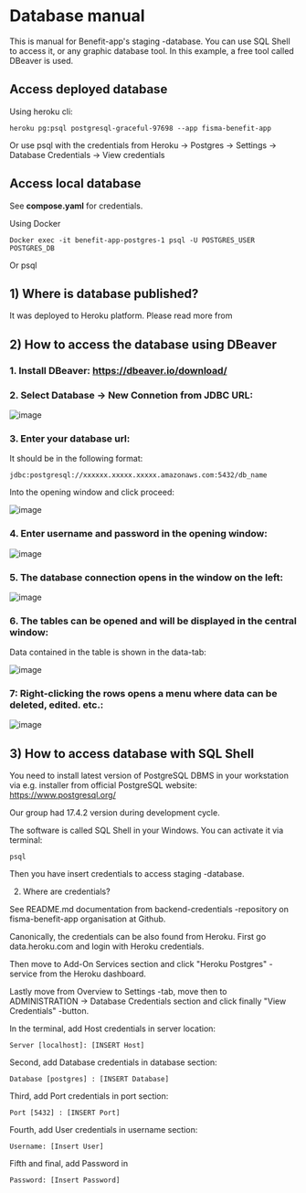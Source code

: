 # Database manual

This is manual for Benefit-app's staging -database. You can use SQL Shell to access it, or any graphic database tool. In this example, a free tool called DBeaver is used.

## Access deployed database
Using heroku cli:

`heroku pg:psql postgresql-graceful-97698 --app fisma-benefit-app`

Or use psql with the credentials from Heroku -> Postgres -> Settings -> Database Credentials -> View credentials

## Access local database
See **compose.yaml** for credentials.

Using Docker

`Docker exec -it benefit-app-postgres-1 psql -U POSTGRES_USER POSTGRES_DB`

Or psql

## 1) Where is database published?

It was deployed to Heroku platform.
Please read more from

## 2) How to access the database using DBeaver

### 1. Install DBeaver: https://dbeaver.io/download/

### 2. Select Database -> New Connetion from JDBC URL:

![image](https://github.com/user-attachments/assets/e0dd02c0-d326-49b1-9ce5-a2d682b3f1e7)

### 3. Enter your database url:

It should be in the following format:

`jdbc:postgresql://xxxxxx.xxxxx.xxxxx.amazonaws.com:5432/db_name`

Into the opening window and click proceed:

![image](https://github.com/user-attachments/assets/17763f05-add6-471f-af48-35dd94ba5e7c)


### 4. Enter username and password in the opening window:

![image](https://github.com/user-attachments/assets/d9b46aff-09ff-4037-8f77-38ba133d7c7a)

### 5. The database connection opens in the window on the left:

![image](https://github.com/user-attachments/assets/d0f9c018-cec9-47b3-abfb-35c89ea4ed3c)

### 6. The tables can be opened and will be displayed in the central window:

Data contained in the table is shown in the data-tab:

![image](https://github.com/user-attachments/assets/5fc9b1f7-e03e-438b-b8f7-f32a58a8e3e4)

### 7: Right-clicking the rows opens a menu where data can be deleted, edited. etc.:

![image](https://github.com/user-attachments/assets/8c5c2ddb-44a3-4df5-b026-ef9d64f0dbd2)



## 3) How to access database with SQL Shell

You need to install latest version of PostgreSQL DBMS in your workstation via e.g. installer from official PostgreSQL website:
https://www.postgresql.org/

Our group had 17.4.2 version during development cycle.

The software is called SQL Shell in your Windows. You can activate it 
via terminal:

```
psql
```

Then you have insert credentials to access staging -database.

2) Where are credentials?

See README.md documentation from backend-credentials -repository on 
fisma-benefit-app organisation at Github.

Canonically, the credentials can be also found from Heroku.
First go data.heroku.com and login with Heroku credentials.

Then move to Add-On Services section and click "Heroku Postgres" -service from the Heroku dashboard.

Lastly move from Overview to Settings -tab, move then to ADMINISTRATION -> Database Credentials section and click finally "View Credentials" -button. 

In the terminal, add Host credentials in server location:
```
Server [localhost]: [INSERT Host]
```

Second, add Database credentials in database section:
```
Database [postgres] : [INSERT Database]
```

Third, add Port credentials in port section:
```
Port [5432] : [INSERT Port]
```

Fourth, add User credentials in username section:
```
Username: [Insert User]
```

Fifth and final, add Password in 
```
Password: [Insert Password]
```
